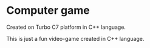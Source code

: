 # Computer game
Created on Turbo C7 platform in C++ language.

This is just a fun video-game created in C++ language.
